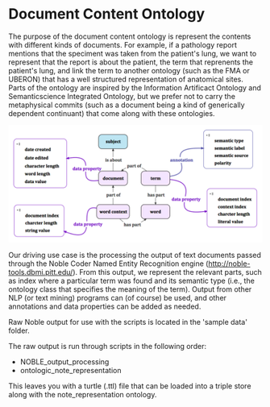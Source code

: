 # Document Content Ontology

The purpose of the document content ontology is represent the contents with different kinds of documents. For example, if a pathology report mentions that the speciment was taken from the patient's lung, we want to represent that the report is about the patient, the term that reprenents the patient's lung, and link the term to another ontology (such as the FMA or UBERON) that has a well structured representation of anatomical sites. Parts of the ontology are inspired by the Information Artificact Ontology and Semanticscience Integrated Ontology, but we prefer not to carry the metaphysical commits (such as a document being a kind of generically dependent continuant) that come along with these ontologies.

![](https://github.com/RoswellParkResearch/document-content-ontology/blob/master/diagrams/document_content_ontology-v2.png)

Our driving use case is the processing the output of text documents passed through the Noble Coder Named Entity Recognition engine (http://noble-tools.dbmi.pitt.edu/). From this output, we represent the relevant parts, such as index where a particular term was found and its semantic type (i.e., the ontology class that specifies the meaning of the term). Output from other NLP (or text mining) programs can (of course) be used, and other annotations and data properties can be added as needed.

Raw Noble output for use with the scripts is located in the 'sample data' folder.

The raw output is run through scripts in the following order:
- NOBLE_output_processing
- ontologic_note_representation

This leaves you with a turtle (.ttl) file that can be loaded into a triple store along with the note_representation ontology.
